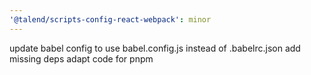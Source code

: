 ```yaml
---
'@talend/scripts-config-react-webpack': minor
---
```


update babel config to use babel.config.js instead of .babelrc.json
add missing deps
adapt code for pnpm
